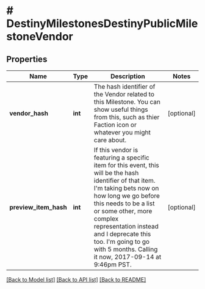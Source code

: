 # # DestinyMilestonesDestinyPublicMilestoneVendor

## Properties

Name | Type | Description | Notes
------------ | ------------- | ------------- | -------------
**vendor_hash** | **int** | The hash identifier of the Vendor related to this Milestone. You can show useful things from this, such as thier Faction icon or whatever you might care about. | [optional]
**preview_item_hash** | **int** | If this vendor is featuring a specific item for this event, this will be the hash identifier of that item. I&#39;m taking bets now on how long we go before this needs to be a list or some other, more complex representation instead and I deprecate this too. I&#39;m going to go with 5 months. Calling it now, 2017-09-14 at 9:46pm PST. | [optional]

[[Back to Model list]](../../README.md#models) [[Back to API list]](../../README.md#endpoints) [[Back to README]](../../README.md)
